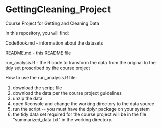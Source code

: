 GettingCleaning_Project
=======================

Course Project for Getting and Cleaning Data

In this repository, you will find:

CodeBook.md - information about the datasets 

README.md - this README file

run_analysis.R - the R code to transform the data from the original to the tidy set proscribed by the course project

How to use the run_analysis.R file:

1. download the script file
2. download the data per the course project guidelines
3. unzip the data
4. open Rconsole and change the working directory to the data source
5. run the script -- you must have the dplyr package on your system
6. the tidy data set required for the course project will be in the file "summarized_data.txt" in the
working directory.
